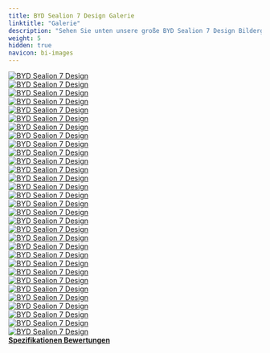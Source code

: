 ```yaml
---
title: BYD Sealion 7 Design Galerie
linktitle: "Galerie"
description: "Sehen Sie unten unsere große BYD Sealion 7 Design Bildergalerie. Klicken Sie auf die Bilder für hochauflösende Versionen."
weight: 5
hidden: true
navicon: bi-images
---
```

<!-- markdownlint-disable MD033 -->
<div class="row" id ="my-gallery">
	<div class="pswp-grid-item col-6 col-md-4">
		<a href="https://media.evkx.net/multimedia/models/byd/sealion_7/sealion_7_design/details_1.jpg"
data-pswp-src="https://media.evkx.net/multimedia/models/byd/sealion_7/sealion_7_design/details_1.jpg"
data-pswp-width="3000"
data-pswp-height="2064" 
target="_blank">
			<img src="https://media.evkx.net/multimedia/models/byd/sealion_7/sealion_7_design/details_1_xst.jpg" alt="BYD Sealion 7 Design" class="img-fluid " />
		</a>
	</div>
	<div class="pswp-grid-item col-6 col-md-4">
		<a href="https://media.evkx.net/multimedia/models/byd/sealion_7/sealion_7_design/details_2.jpg"
data-pswp-src="https://media.evkx.net/multimedia/models/byd/sealion_7/sealion_7_design/details_2.jpg"
data-pswp-width="3000"
data-pswp-height="2001" 
target="_blank">
			<img src="https://media.evkx.net/multimedia/models/byd/sealion_7/sealion_7_design/details_2_xst.jpg" alt="BYD Sealion 7 Design" class="img-fluid " />
		</a>
	</div>
	<div class="pswp-grid-item col-6 col-md-4">
		<a href="https://media.evkx.net/multimedia/models/byd/sealion_7/sealion_7_design/details_3.jpg"
data-pswp-src="https://media.evkx.net/multimedia/models/byd/sealion_7/sealion_7_design/details_3.jpg"
data-pswp-width="3000"
data-pswp-height="2001" 
target="_blank">
			<img src="https://media.evkx.net/multimedia/models/byd/sealion_7/sealion_7_design/details_3_xst.jpg" alt="BYD Sealion 7 Design" class="img-fluid " />
		</a>
	</div>
	<div class="pswp-grid-item col-6 col-md-4">
		<a href="https://media.evkx.net/multimedia/models/byd/sealion_7/sealion_7_design/exterior_1.jpg"
data-pswp-src="https://media.evkx.net/multimedia/models/byd/sealion_7/sealion_7_design/exterior_1.jpg"
data-pswp-width="3000"
data-pswp-height="1726" 
target="_blank">
			<img src="https://media.evkx.net/multimedia/models/byd/sealion_7/sealion_7_design/exterior_1_xst.jpg" alt="BYD Sealion 7 Design" class="img-fluid " />
		</a>
	</div>
	<div class="pswp-grid-item col-6 col-md-4">
		<a href="https://media.evkx.net/multimedia/models/byd/sealion_7/sealion_7_design/exterior_2.jpg"
data-pswp-src="https://media.evkx.net/multimedia/models/byd/sealion_7/sealion_7_design/exterior_2.jpg"
data-pswp-width="3000"
data-pswp-height="1687" 
target="_blank">
			<img src="https://media.evkx.net/multimedia/models/byd/sealion_7/sealion_7_design/exterior_2_xst.jpg" alt="BYD Sealion 7 Design" class="img-fluid " />
		</a>
	</div>
	<div class="pswp-grid-item col-6 col-md-4">
		<a href="https://media.evkx.net/multimedia/models/byd/sealion_7/sealion_7_design/exterior_3.jpg"
data-pswp-src="https://media.evkx.net/multimedia/models/byd/sealion_7/sealion_7_design/exterior_3.jpg"
data-pswp-width="3000"
data-pswp-height="1687" 
target="_blank">
			<img src="https://media.evkx.net/multimedia/models/byd/sealion_7/sealion_7_design/exterior_3_xst.jpg" alt="BYD Sealion 7 Design" class="img-fluid " />
		</a>
	</div>
	<div class="pswp-grid-item col-6 col-md-4">
		<a href="https://media.evkx.net/multimedia/models/byd/sealion_7/sealion_7_design/exterior_4.jpg"
data-pswp-src="https://media.evkx.net/multimedia/models/byd/sealion_7/sealion_7_design/exterior_4.jpg"
data-pswp-width="3000"
data-pswp-height="1687" 
target="_blank">
			<img src="https://media.evkx.net/multimedia/models/byd/sealion_7/sealion_7_design/exterior_4_xst.jpg" alt="BYD Sealion 7 Design" class="img-fluid " />
		</a>
	</div>
	<div class="pswp-grid-item col-6 col-md-4">
		<a href="https://media.evkx.net/multimedia/models/byd/sealion_7/sealion_7_design/exterior_5.jpg"
data-pswp-src="https://media.evkx.net/multimedia/models/byd/sealion_7/sealion_7_design/exterior_5.jpg"
data-pswp-width="3000"
data-pswp-height="2001" 
target="_blank">
			<img src="https://media.evkx.net/multimedia/models/byd/sealion_7/sealion_7_design/exterior_5_xst.jpg" alt="BYD Sealion 7 Design" class="img-fluid " />
		</a>
	</div>
	<div class="pswp-grid-item col-6 col-md-4">
		<a href="https://media.evkx.net/multimedia/models/byd/sealion_7/sealion_7_design/exterior_6.jpg"
data-pswp-src="https://media.evkx.net/multimedia/models/byd/sealion_7/sealion_7_design/exterior_6.jpg"
data-pswp-width="3000"
data-pswp-height="2001" 
target="_blank">
			<img src="https://media.evkx.net/multimedia/models/byd/sealion_7/sealion_7_design/exterior_6_xst.jpg" alt="BYD Sealion 7 Design" class="img-fluid " />
		</a>
	</div>
	<div class="pswp-grid-item col-6 col-md-4">
		<a href="https://media.evkx.net/multimedia/models/byd/sealion_7/sealion_7_design/exterior_7.jpg"
data-pswp-src="https://media.evkx.net/multimedia/models/byd/sealion_7/sealion_7_design/exterior_7.jpg"
data-pswp-width="3000"
data-pswp-height="2001" 
target="_blank">
			<img src="https://media.evkx.net/multimedia/models/byd/sealion_7/sealion_7_design/exterior_7_xst.jpg" alt="BYD Sealion 7 Design" class="img-fluid " />
		</a>
	</div>
	<div class="pswp-grid-item col-6 col-md-4">
		<a href="https://media.evkx.net/multimedia/models/byd/sealion_7/sealion_7_design/exterior_8.jpg"
data-pswp-src="https://media.evkx.net/multimedia/models/byd/sealion_7/sealion_7_design/exterior_8.jpg"
data-pswp-width="3000"
data-pswp-height="2001" 
target="_blank">
			<img src="https://media.evkx.net/multimedia/models/byd/sealion_7/sealion_7_design/exterior_8_xst.jpg" alt="BYD Sealion 7 Design" class="img-fluid " />
		</a>
	</div>
	<div class="pswp-grid-item col-6 col-md-4">
		<a href="https://media.evkx.net/multimedia/models/byd/sealion_7/sealion_7_design/exterior_9.jpg"
data-pswp-src="https://media.evkx.net/multimedia/models/byd/sealion_7/sealion_7_design/exterior_9.jpg"
data-pswp-width="3000"
data-pswp-height="2001" 
target="_blank">
			<img src="https://media.evkx.net/multimedia/models/byd/sealion_7/sealion_7_design/exterior_9_xst.jpg" alt="BYD Sealion 7 Design" class="img-fluid " />
		</a>
	</div>
	<div class="pswp-grid-item col-6 col-md-4">
		<a href="https://media.evkx.net/multimedia/models/byd/sealion_7/sealion_7_design/frontseats_1.jpg"
data-pswp-src="https://media.evkx.net/multimedia/models/byd/sealion_7/sealion_7_design/frontseats_1.jpg"
data-pswp-width="3000"
data-pswp-height="1789" 
target="_blank">
			<img src="https://media.evkx.net/multimedia/models/byd/sealion_7/sealion_7_design/frontseats_1_xst.jpg" alt="BYD Sealion 7 Design" class="img-fluid " />
		</a>
	</div>
	<div class="pswp-grid-item col-6 col-md-4">
		<a href="https://media.evkx.net/multimedia/models/byd/sealion_7/sealion_7_design/frontseats_2.jpg"
data-pswp-src="https://media.evkx.net/multimedia/models/byd/sealion_7/sealion_7_design/frontseats_2.jpg"
data-pswp-width="3000"
data-pswp-height="2001" 
target="_blank">
			<img src="https://media.evkx.net/multimedia/models/byd/sealion_7/sealion_7_design/frontseats_2_xst.jpg" alt="BYD Sealion 7 Design" class="img-fluid " />
		</a>
	</div>
	<div class="pswp-grid-item col-6 col-md-4">
		<a href="https://media.evkx.net/multimedia/models/byd/sealion_7/sealion_7_design/frontseats_3.jpg"
data-pswp-src="https://media.evkx.net/multimedia/models/byd/sealion_7/sealion_7_design/frontseats_3.jpg"
data-pswp-width="3000"
data-pswp-height="2001" 
target="_blank">
			<img src="https://media.evkx.net/multimedia/models/byd/sealion_7/sealion_7_design/frontseats_3_xst.jpg" alt="BYD Sealion 7 Design" class="img-fluid " />
		</a>
	</div>
	<div class="pswp-grid-item col-6 col-md-4">
		<a href="https://media.evkx.net/multimedia/models/byd/sealion_7/sealion_7_design/headlights_1.jpg"
data-pswp-src="https://media.evkx.net/multimedia/models/byd/sealion_7/sealion_7_design/headlights_1.jpg"
data-pswp-width="3000"
data-pswp-height="1854" 
target="_blank">
			<img src="https://media.evkx.net/multimedia/models/byd/sealion_7/sealion_7_design/headlights_1_xst.jpg" alt="BYD Sealion 7 Design" class="img-fluid " />
		</a>
	</div>
	<div class="pswp-grid-item col-6 col-md-4">
		<a href="https://media.evkx.net/multimedia/models/byd/sealion_7/sealion_7_design/headlights_2.jpg"
data-pswp-src="https://media.evkx.net/multimedia/models/byd/sealion_7/sealion_7_design/headlights_2.jpg"
data-pswp-width="3000"
data-pswp-height="2001" 
target="_blank">
			<img src="https://media.evkx.net/multimedia/models/byd/sealion_7/sealion_7_design/headlights_2_xst.jpg" alt="BYD Sealion 7 Design" class="img-fluid " />
		</a>
	</div>
	<div class="pswp-grid-item col-6 col-md-4">
		<a href="https://media.evkx.net/multimedia/models/byd/sealion_7/sealion_7_design/interior_1.jpg"
data-pswp-src="https://media.evkx.net/multimedia/models/byd/sealion_7/sealion_7_design/interior_1.jpg"
data-pswp-width="3000"
data-pswp-height="2000" 
target="_blank">
			<img src="https://media.evkx.net/multimedia/models/byd/sealion_7/sealion_7_design/interior_1_xst.jpg" alt="BYD Sealion 7 Design" class="img-fluid " />
		</a>
	</div>
	<div class="pswp-grid-item col-6 col-md-4">
		<a href="https://media.evkx.net/multimedia/models/byd/sealion_7/sealion_7_design/interior_2.jpg"
data-pswp-src="https://media.evkx.net/multimedia/models/byd/sealion_7/sealion_7_design/interior_2.jpg"
data-pswp-width="3000"
data-pswp-height="2000" 
target="_blank">
			<img src="https://media.evkx.net/multimedia/models/byd/sealion_7/sealion_7_design/interior_2_xst.jpg" alt="BYD Sealion 7 Design" class="img-fluid " />
		</a>
	</div>
	<div class="pswp-grid-item col-6 col-md-4">
		<a href="https://media.evkx.net/multimedia/models/byd/sealion_7/sealion_7_design/interior_3.jpg"
data-pswp-src="https://media.evkx.net/multimedia/models/byd/sealion_7/sealion_7_design/interior_3.jpg"
data-pswp-width="3000"
data-pswp-height="2001" 
target="_blank">
			<img src="https://media.evkx.net/multimedia/models/byd/sealion_7/sealion_7_design/interior_3_xst.jpg" alt="BYD Sealion 7 Design" class="img-fluid " />
		</a>
	</div>
	<div class="pswp-grid-item col-6 col-md-4">
		<a href="https://media.evkx.net/multimedia/models/byd/sealion_7/sealion_7_design/interior_4.jpg"
data-pswp-src="https://media.evkx.net/multimedia/models/byd/sealion_7/sealion_7_design/interior_4.jpg"
data-pswp-width="3000"
data-pswp-height="2001" 
target="_blank">
			<img src="https://media.evkx.net/multimedia/models/byd/sealion_7/sealion_7_design/interior_4_xst.jpg" alt="BYD Sealion 7 Design" class="img-fluid " />
		</a>
	</div>
	<div class="pswp-grid-item col-6 col-md-4">
		<a href="https://media.evkx.net/multimedia/models/byd/sealion_7/sealion_7_design/main_1.jpg"
data-pswp-src="https://media.evkx.net/multimedia/models/byd/sealion_7/sealion_7_design/main_1.jpg"
data-pswp-width="3000"
data-pswp-height="1687" 
target="_blank">
			<img src="https://media.evkx.net/multimedia/models/byd/sealion_7/sealion_7_design/main_1_xst.jpg" alt="BYD Sealion 7 Design" class="img-fluid " />
		</a>
	</div>
	<div class="pswp-grid-item col-6 col-md-4">
		<a href="https://media.evkx.net/multimedia/models/byd/sealion_7/sealion_7_design/rearlights_1.jpg"
data-pswp-src="https://media.evkx.net/multimedia/models/byd/sealion_7/sealion_7_design/rearlights_1.jpg"
data-pswp-width="3000"
data-pswp-height="1620" 
target="_blank">
			<img src="https://media.evkx.net/multimedia/models/byd/sealion_7/sealion_7_design/rearlights_1_xst.jpg" alt="BYD Sealion 7 Design" class="img-fluid " />
		</a>
	</div>
	<div class="pswp-grid-item col-6 col-md-4">
		<a href="https://media.evkx.net/multimedia/models/byd/sealion_7/sealion_7_design/screens_1.jpg"
data-pswp-src="https://media.evkx.net/multimedia/models/byd/sealion_7/sealion_7_design/screens_1.jpg"
data-pswp-width="3000"
data-pswp-height="1785" 
target="_blank">
			<img src="https://media.evkx.net/multimedia/models/byd/sealion_7/sealion_7_design/screens_1_xst.jpg" alt="BYD Sealion 7 Design" class="img-fluid " />
		</a>
	</div>
	<div class="pswp-grid-item col-6 col-md-4">
		<a href="https://media.evkx.net/multimedia/models/byd/sealion_7/sealion_7_design/screens_2.jpg"
data-pswp-src="https://media.evkx.net/multimedia/models/byd/sealion_7/sealion_7_design/screens_2.jpg"
data-pswp-width="3000"
data-pswp-height="2001" 
target="_blank">
			<img src="https://media.evkx.net/multimedia/models/byd/sealion_7/sealion_7_design/screens_2_xst.jpg" alt="BYD Sealion 7 Design" class="img-fluid " />
		</a>
	</div>
	<div class="pswp-grid-item col-6 col-md-4">
		<a href="https://media.evkx.net/multimedia/models/byd/sealion_7/sealion_7_design/secondrowseats_1.jpg"
data-pswp-src="https://media.evkx.net/multimedia/models/byd/sealion_7/sealion_7_design/secondrowseats_1.jpg"
data-pswp-width="3000"
data-pswp-height="2001" 
target="_blank">
			<img src="https://media.evkx.net/multimedia/models/byd/sealion_7/sealion_7_design/secondrowseats_1_xst.jpg" alt="BYD Sealion 7 Design" class="img-fluid " />
		</a>
	</div>
	<div class="pswp-grid-item col-6 col-md-4">
		<a href="https://media.evkx.net/multimedia/models/byd/sealion_7/sealion_7_design/speakers_1.jpg"
data-pswp-src="https://media.evkx.net/multimedia/models/byd/sealion_7/sealion_7_design/speakers_1.jpg"
data-pswp-width="3000"
data-pswp-height="2001" 
target="_blank">
			<img src="https://media.evkx.net/multimedia/models/byd/sealion_7/sealion_7_design/speakers_1_xst.jpg" alt="BYD Sealion 7 Design" class="img-fluid " />
		</a>
	</div>
	<div class="pswp-grid-item col-6 col-md-4">
		<a href="https://media.evkx.net/multimedia/models/byd/sealion_7/sealion_7_design/trunk_1.jpg"
data-pswp-src="https://media.evkx.net/multimedia/models/byd/sealion_7/sealion_7_design/trunk_1.jpg"
data-pswp-width="3000"
data-pswp-height="1877" 
target="_blank">
			<img src="https://media.evkx.net/multimedia/models/byd/sealion_7/sealion_7_design/trunk_1_xst.jpg" alt="BYD Sealion 7 Design" class="img-fluid " />
		</a>
	</div>
	<div class="pswp-grid-item col-6 col-md-4">
		<a href="https://media.evkx.net/multimedia/models/byd/sealion_7/sealion_7_design/trunk_2.jpg"
data-pswp-src="https://media.evkx.net/multimedia/models/byd/sealion_7/sealion_7_design/trunk_2.jpg"
data-pswp-width="3000"
data-pswp-height="2000" 
target="_blank">
			<img src="https://media.evkx.net/multimedia/models/byd/sealion_7/sealion_7_design/trunk_2_xst.jpg" alt="BYD Sealion 7 Design" class="img-fluid " />
		</a>
	</div>
	<div class="pswp-grid-item col-6 col-md-4">
		<a href="https://media.evkx.net/multimedia/models/byd/sealion_7/sealion_7_design/wheels_1.jpg"
data-pswp-src="https://media.evkx.net/multimedia/models/byd/sealion_7/sealion_7_design/wheels_1.jpg"
data-pswp-width="3000"
data-pswp-height="2000" 
target="_blank">
			<img src="https://media.evkx.net/multimedia/models/byd/sealion_7/sealion_7_design/wheels_1_xst.jpg" alt="BYD Sealion 7 Design" class="img-fluid " />
		</a>
	</div>
	<div class="pswp-grid-item col-6 col-md-4">
		<a href="https://media.evkx.net/multimedia/models/byd/sealion_7/sealion_7_design/wheels_2.jpg"
data-pswp-src="https://media.evkx.net/multimedia/models/byd/sealion_7/sealion_7_design/wheels_2.jpg"
data-pswp-width="3000"
data-pswp-height="2001" 
target="_blank">
			<img src="https://media.evkx.net/multimedia/models/byd/sealion_7/sealion_7_design/wheels_2_xst.jpg" alt="BYD Sealion 7 Design" class="img-fluid " />
		</a>
	</div>
</div>
<script type="module">
  import PhotoSwipeLightbox from '/js/photoswipe-lightbox.esm.js';
    const lightbox = new PhotoSwipeLightbox({
       gallery: '#my-gallery',
        children: 'a',
        pswpModule: () => import('/js/photoswipe.esm.js')
    });
lightbox.init();
</script>
<div class="mt-3 mb-3">
<a href="../specifications/" class="text-decoration-none text-black">
<strong><i class="bi-arrow-left"></i> Spezifikationen </strong>
</a>
<a href="../reviews/" class="text-decoration-none text-black float-end">
<strong>Bewertungen <i class="bi-arrow-right"></i></strong>
</a>
</div>
